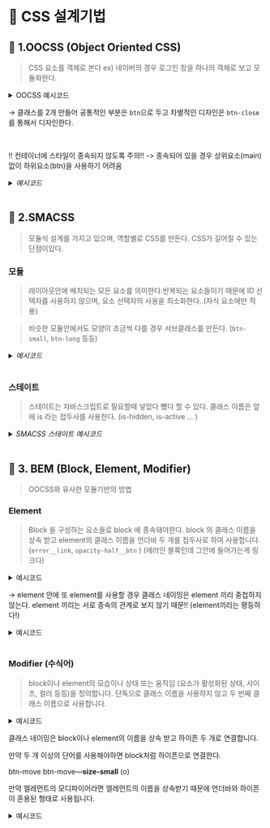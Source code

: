 # 📌 CSS 설계기법

## 📌 1.OOCSS (Object Oriented CSS)

> CSS 요소를 객체로 본다 ex) 네이버의 경우 로그인 창을 하나의 객체로 보고 모듈화한다.

<details>
<summary> OOCSS 예시코드</summary>
<div markdown="1">

```html
<button type="button" class="btn"></button>
<button type="button" class="btn btn-close"></button>
```

```css
.btn {
  width: 200px;
  height: 80px;
  font-size: 30px;
}

.btn-close {
  background: black;
  color: #fff;
  border: 3px dotted #fff;
}
```

</div>
</details>

→ 클래스를 2개 만들어 공통적인 부분은 `btn`으로 두고 차별적인 디자인은 `btn-close`를 통해서 디자인한다.

<br>

‼️ 컨테이너에 스타일이 종속되지 않도록 주의!! -> 종속되어 있을 경우 상위요소(main)없이 하위요소(btn)을 사용하기 어려움

<details>
<summary> <i>예시코드</i></summary>
<div markdown="1">

```html
<main id="main">
  <button type="button" class="btn general">기본 버튼</button>
  <button type="button" class="btn warning">취소 버튼</button>
</main>
```

```css
/* 컨테이너에 스타일이 종속되어 있는 상태 */
#main .btn {
  width: 300px;
  padding: 20px 10px;
  margin: 10px;
  font-size: 18px;
  line-height: 1.5;
}

#main .general {
  background-color: aquamarine;
  color: black;
}

#main .warning {
  background-color: azure;
  color: blue;
}
```

</div>
</details>

<br>

## 📌 2.SMACSS

> 모듈식 설계를 가지고 있으며, 역할별로 CSS를 만든다. CSS가 길어질 수 있는 단점이있다.

### 모듈

> 레이아웃안에 배치되는 모든 요소를 의미한다.반복되는 요소들이기 때문에 ID 선택자를 사용하지 않으며, 요소 선택자의 사용을 최소화한다..(자식 요소에만 적용)

> 비슷한 모듈안에서도 모양이 조금씩 다를 경우 서브클래스를 만든다. (`btn-small`, `btn-long` 등등)

<details>
<summary> <i>예시코드</i></summary>
<div markdown="1">

```html
<button type="button" class="btn">그냥 버튼</button>
<button type="button" class="btn btn-small btn-long">
  아이디/비밀번호 찾기
</button>
<button type="button" class="btn btn-small">로그인</button>
```

```css
.btn {
  display: inline-block;
  width: 300px;
  padding: 20px 10px;
  font-size: 18px;
  text-decoration: none;
  text-align: center;
  vertical-align: top;
  color: #fff;
  background-color: brown;
}

.btn.btn-small {
  width: 80px;
  padding: 10px 0;
  font-size: 14px;
}

.btn.btn-long {
  width: 160px;
}
```

</div>
</details>

<br>

### 스테이트

> 스테이트는 자바스크립트로 필요할때 넣었다 뺐다 할 수 있다. 클래스 이름은 앞에 is 라는 접두사를 사용한다. (is-hidden, is-active … )

<details>
<summary> <i>SMACSS 스테이트 예시코드</i></summary>
<div markdown="1">

```html
<ul class="tabnav">
  <li class="is-active"><a href="">탭1</a></li>
  <li><a href="">탭2</a></li>
  <li><a href="">탭3</a></li>
  <li class="is-hidden"><a href="">탭4</a></li>
</ul>
```

```css
.tabnav {
    display: flex;
    margin: 20px;
}

.tabnav li {
    border-top: 1px solid black;
    border-right: 1px solid black;
    border-bottom: 1px solid black;
}

.tabnav li:first-child {
    border-left: 1px solid black;
}

.tabnav li a {
    display: block;
    padding: 10px 30px;
    text-decoration: none;
}

.is-active {
    background-color: blanchedalmond;
}

.is-active a {
    pointer-events: none;
    color: red;
}
**.is-hidden {
    display: none;
}**
```

</div>
</details>

<br>

## 📌 3. BEM (Block, Element, Modifier)

> OOCSS와 유사한 모듈기반의 방법

### Element

> Block 을 구성하는 요소들로 block 에 종속돼야한다.
> block 의 클래스 이름을 상속 받고 element의 클래스 이름을 언더바 두 개를 접두사로 하여 사용합니다. (`error__link`, `opacity-half__btn` )
> (에러인 블록인데 그안에 들어가는게 링크다)

<details>
<summary> 예시코드</summary>
<div markdown="1">

```html
<section class="chapter-baseball">
  <button type="button" class="chapter-baseball__btn"></button>
</section>
```

</div>
</details>

-> element 안에 또 element를 사용할 경우 클래스 네이밍은 element 끼리 중첩하지 않는다. element 끼리는 서로 종속의 관계로 보지 않기 때문!! (element끼리는 평등하다!)

<details>
<summary>예시코드</summary>
<div markdown="1">

```html
<p class="txt-grey">
  더 많은 정보가 필요하시면
  <button class="txt-grey__btn">
    <!-- <strong  class="txt-grey__btn__bold">여기</strong> 이렇게 네이밍 하지 않습니다. -->
    <strong class="txt-grey__bold">여기</strong>
  </button>
  를 클릭하세요!
</p>
```

</div>
</details>

<br>

### Modifier (수식어)

> block이나 element의 모습이나 상태 또는 움직임 (요소가 활성화된 상태, 사이즈, 컬러 등등)을 정의합니다.
> 단독으로 클래스 이름을 사용하지 않고 두 번째 클래스 이름으로 사용합니다.

<details>
<summary>예시코드</summary>
<div markdown="1">

```html
<!-- <nav class="nav-global--off"></nav> 잘못된 예 -->
<nav class="nav-global nav-global--off">
  <a href="" class="nav-global__link"></a>
  <a href="" class="nav-global__link"></a>
</nav>
```

</div>
</details>

클래스 네이밍은 block이나 element의 이름을 상속 받고 하이픈 두 개로 연결합니다.

만약 두 개 이상의 단어를 사용해야하면 block처럼 하이픈으로 연결한다.

btn-move btn-move—**size-small** (o)

만약 엘레먼트의 모디파이어라면 엘레먼트의 이름을 상속받기 때문에 언더바와 하이픈이 혼용된 형태로 사용됩니다.

<details>
<summary>예시코드</summary>
<div markdown="1">

```html
<nav class="nav-global nav-global--off">
  <a href="" class="nav-global__link nav-global__link--off"></a>
  <a href="" class="nav-global__link"></a>
  <a href="" class="nav-global__link"></a>
</nav>
```

</div>
</details>

